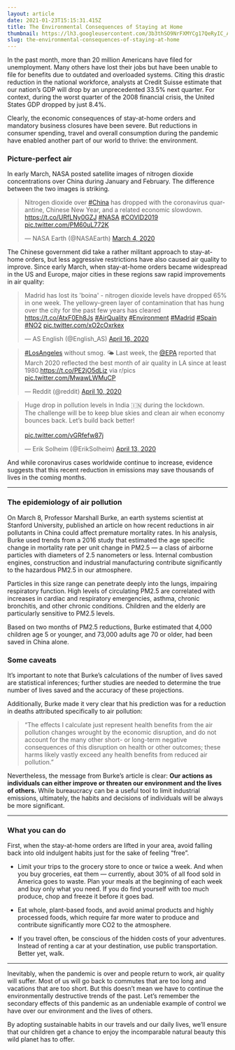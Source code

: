 ```yaml
---
layout: article
date: 2021-01-23T15:15:31.415Z
title: The Environmental Consequences of Staying at Home
thumbnail: https://lh3.googleusercontent.com/3b3thSO9NrFXMYCg17QeRyIC_ArKOxuPq_EOaNIjdCzJIGapWX58QtrIFDoqi_1HbvYmlT0Go3al_5dVenT5iVMMxwJusdNczmtaJ-5oGrIfx9vicwHMh1j1L5VFadNux0Q8LDAJTcyhaYdbzK2lHkmZFqv70-hKTCev9e1eWLzR07h7VXQ3aY26muOrVzBOCUFzBb4CV2iqw1Rg-qBTKdHBBSAA5yHi7lfw-D08oqJtBYhw6kcWci1ZaFZoRbMPuEec0o6_wJPltk39bNE04N8fb50JoSg4zcikX2aHDoPYOK-nWdXDSIyp30CGdTg6GyAXw_XhgJ6yjrIGFJO5rpAUOCEtqb1ZlxGxM6NihVbS1aF0E4n8Lg-1Sv9cBOeAyx46G55rjndIb6ism5m3vKWEPwRlHO4FmQCD77P8u8D810vNHwZnA3-MTQLJ9X96vI6Buh_T7LlLLKx5DySLH6lyZ7IONAqNy6YJUD0FOvXP6qUOby85heohsy_wCCPwHtoE_dZzEFMSItdzff7z0gnkliUQi5-0kSj7ggL5zgafM1hm-kKV57Zct684Spf_dQNbIhCxkJ-H5zgCggLQsL22ejKAgek-YubADvmWjFrHIbQqCQ9hN4M2urzVG-hbgnG3Q_KgXQ8ydoz0wO0t6CULs0FtUqHDFmxz7H5s6U_91EpwaUjn-unvIYWg=w1019-h764-no?authuser=0
slug: the-environmental-consequences-of-staying-at-home
---
```

In the past month, more than 20 million Americans have filed for unemployment. Many others have lost their jobs but have been unable to file for benefits due to outdated and overloaded systems. Citing this drastic reduction in the national workforce, analysts at Credit Suisse estimate that our nation’s GDP will drop by an unprecedented 33.5% next quarter. For context, during the worst quarter of the 2008 financial crisis, the United States GDP dropped by just 8.4%.

Clearly, the economic consequences of stay-at-home orders and mandatory business closures have been severe. But reductions in consumer spending, travel and overall consumption during the pandemic have enabled another part of our world to thrive: the environment.

### Picture-perfect air
In early March, NASA posted satellite images of nitrogen dioxide concentrations over China during January and February. The difference between the two images is striking.

<div class="mx-auto">
<blockquote class="twitter-tweet"><p lang="en" dir="ltr">Nitrogen dioxide over <a href="https://twitter.com/hashtag/China?src=hash&amp;ref_src=twsrc%5Etfw">#China</a> has dropped with the coronavirus quarantine, Chinese New Year, and a related economic slowdown. <a href="https://t.co/URfLNy0GZJ">https://t.co/URfLNy0GZJ</a> <a href="https://twitter.com/hashtag/NASA?src=hash&amp;ref_src=twsrc%5Etfw">#NASA</a> <a href="https://twitter.com/hashtag/COVID2019?src=hash&amp;ref_src=twsrc%5Etfw">#COVID2019</a> <a href="https://t.co/PM60uL772K">pic.twitter.com/PM60uL772K</a></p>&mdash; NASA Earth (@NASAEarth) <a href="https://twitter.com/NASAEarth/status/1235330706827554817?ref_src=twsrc%5Etfw">March 4, 2020</a></blockquote>
</div>

The Chinese government did take a rather militant approach to stay-at-home orders, but less aggressive restrictions have also caused air quality to improve. Since early March, when stay-at-home orders became widespread in the US and Europe, major cities in these regions saw rapid improvements in air quality:

<blockquote class="twitter-tweet"><p lang="en" dir="ltr">Madrid has lost its &#39;boina&#39; - nitrogen dioxide levels have dropped 65% in one week. The yellowy-green layer of contamination that has hung over the city for the past few years has cleared <a href="https://t.co/AtxF0Eh8Js">https://t.co/AtxF0Eh8Js</a> <a href="https://twitter.com/hashtag/AirQuality?src=hash&amp;ref_src=twsrc%5Etfw">#AirQuality</a> <a href="https://twitter.com/hashtag/Environment?src=hash&amp;ref_src=twsrc%5Etfw">#Environment</a> <a href="https://twitter.com/hashtag/Madrid?src=hash&amp;ref_src=twsrc%5Etfw">#Madrid</a> <a href="https://twitter.com/hashtag/Spain?src=hash&amp;ref_src=twsrc%5Etfw">#Spain</a> <a href="https://twitter.com/hashtag/NO2?src=hash&amp;ref_src=twsrc%5Etfw">#NO2</a> <a href="https://t.co/xO2cOxrkex">pic.twitter.com/xO2cOxrkex</a></p>&mdash; AS English (@English_AS) <a href="https://twitter.com/English_AS/status/1250785278937174027?ref_src=twsrc%5Etfw">April 16, 2020</a></blockquote> <script async src="https://platform.twitter.com/widgets.js" charset="utf-8"></script>

<blockquote class="twitter-tweet"><p lang="en" dir="ltr"><a href="https://twitter.com/hashtag/LosAngeles?src=hash&amp;ref_src=twsrc%5Etfw">#LosAngeles</a> without smog. 🌤 Last week, the <a href="https://twitter.com/EPA?ref_src=twsrc%5Etfw">@EPA</a> reported that March 2020 reflected the best month of air quality in LA since at least 1980.<a href="https://t.co/PE2jO5dLjz">https://t.co/PE2jO5dLjz</a> via r/pics <a href="https://t.co/MwawLWMuCP">pic.twitter.com/MwawLWMuCP</a></p>&mdash; Reddit (@reddit) <a href="https://twitter.com/reddit/status/1248639367436013570?ref_src=twsrc%5Etfw">April 10, 2020</a></blockquote> <script async src="https://platform.twitter.com/widgets.js" charset="utf-8"></script>

<blockquote class="twitter-tweet"><p lang="en" dir="ltr">Huge drop in pollution levels in India 🇮🇳 during the lockdown.<br>The challenge will be to keep blue skies and clean air when economy bounces back. Let’s build back better! <br><br> <a href="https://t.co/vGRfefw87j">pic.twitter.com/vGRfefw87j</a></p>&mdash; Erik Solheim (@ErikSolheim) <a href="https://twitter.com/ErikSolheim/status/1249508862664769536?ref_src=twsrc%5Etfw">April 13, 2020</a></blockquote> <script async src="https://platform.twitter.com/widgets.js" charset="utf-8"></script>

And while coronavirus cases worldwide continue to increase, evidence suggests that this recent reduction in emissions may save thousands of lives in the coming months.

***

### The epidemiology of air pollution

On March 8, Professor Marshall Burke, an earth systems scientist at Stanford University, published an article on how recent reductions in air pollutants in China could affect premature mortality rates.
In his analysis, Burke used trends from a 2016 study that estimated the age specific change in mortality rate per unit change in PM2.5 — a class of airborne particles with diameters of 2.5 nanometers or less. Internal combustion engines, construction and industrial manufacturing contribute significantly to the hazardous PM2.5 in our atmosphere.

Particles in this size range can penetrate deeply into the lungs, impairing respiratory function. High levels of circulating PM2.5 are correlated with increases in cardiac and respiratory emergencies, asthma, chronic bronchitis, and other chronic conditions. Children and the elderly are particularly sensitive to PM2.5 levels.

Based on two months of PM2.5 reductions, Burke estimated that 4,000 children age 5 or younger, and 73,000 adults age 70 or older, had been saved in China alone.

### Some caveats

It’s important to note that Burke’s calculations of the number of lives saved are statistical inferences; further studies are needed to determine the true number of lives saved and the accuracy of these projections.

Additionally, Burke made it very clear that his prediction was for a reduction in deaths attributed specifically to air pollution:

> “The effects I calculate just represent health benefits from the air pollution changes wrought by the economic disruption, and do not account for the many other short- or long-term negative consequences of this disruption on health or other outcomes; these harms likely vastly exceed any health benefits from reduced air pollution.”

Nevertheless, the message from Burke’s article is clear: **Our actions as individuals can either improve or threaten our environment and the lives of others.** While bureaucracy can be a useful tool to limit industrial emissions, ultimately, the habits and decisions of individuals will be always be more significant.

***

### What you can do

First, when the stay-at-home orders are lifted in your area, avoid falling back into old indulgent habits just for the sake of feeling “free”.

- Limit your trips to the grocery store to once or twice a week. And when you buy groceries, eat them — currently, about 30% of all food sold in America goes to waste. Plan your meals at the beginning of each week and buy only what you need. If you do find yourself with too much produce, chop and freeze it before it goes bad.

- Eat whole, plant-based foods, and avoid animal products and highly processed foods, which require far more water to produce and contribute significantly more CO2 to the atmosphere.

- If you travel often, be conscious of the hidden costs of your adventures. Instead of renting a car at your destination, use public transportation. Better yet, walk.

***

Inevitably, when the pandemic is over and people return to work, air quality will suffer. Most of us will go back to commutes that are too long and vacations that are too short. But this doesn’t mean we have to continue the environmentally destructive trends of the past. Let’s remember the secondary effects of this pandemic as an undeniable example of control we have over our environment and the lives of others.

By adopting sustainable habits in our travels and our daily lives, we’ll ensure that our children get a chance to enjoy the incomparable natural beauty this wild planet has to offer.
